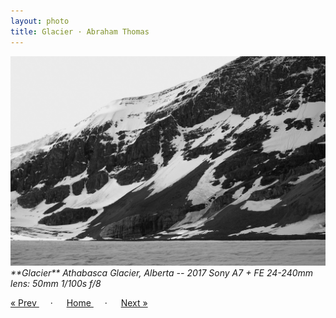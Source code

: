 ```yaml
---
layout: photo
title: Glacier · Abraham Thomas
---
```


<img src="/assets/photos/Glacier.jpg" width="540px" class="photo">

<i>
**Glacier**  
Athabasca Glacier, Alberta -- 2017  
Sony A7 + FE 24-240mm lens: 50mm 1/100s f/8  
</i>

<a href="/gallery/waterfall"> &laquo; Prev </a> &emsp; · &emsp; 
<a href="/gallery"> Home </a> &emsp; · &emsp; 
<a href="/gallery/umbrella"> Next &raquo; </a>
